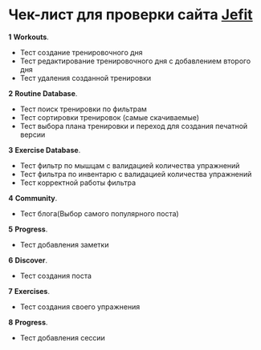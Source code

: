# Чек-лист для проверки сайта [Jefit](https://www.jefit.com/)

**1** __Workouts__. <br/>
* Тест создание тренировочного дня
* Тест редактирование тренировочного дня c добавлением второго дня 
* Тест удаления созданной тренировки 

**2** __Routine Database__. <br/>
* Тест поиск тренировки по фильтрам 
* Тест сортировки тренировок (самые скачиваемые)
* Тест выбора плана тренировки и переход для создания печатной версии <br/>

**3** __Exercise Database__. <br/>
* Тест фильтр по мышцам с валидацией количества упражнений <br/>
* Тест фильтра по инвентарю с валидацией количества упражнений <br/>
* Тест корректной работы фильтра

**4** __Community__. <br/>
* Тест блога(Выбор самого популярного поста)

**5** __Progress__. <br/>
* Тест добавления заметки

**6** __Discover__. <br/>
* Тест создания поста

**7** __Exercises__. <br/>
* Тест создания своего упражнения

**8** __Progress__. <br/>
* Тест добавления сессии